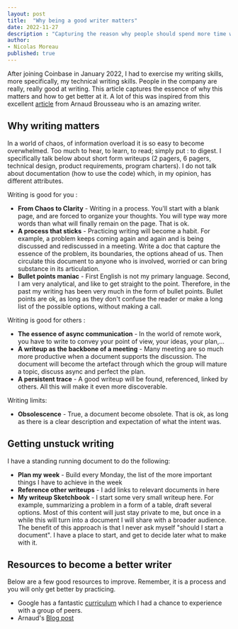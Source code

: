 ```yaml
---
layout: post
title:  "Why being a good writer matters"
date: 2022-11-27 
description : "Capturing the reason why people should spend more time writing, and perfecting their writing skills"
author: 
- Nicolas Moreau
published: true  
---
```

After joining Coinbase in January 2022, I had to exercise my writing skills, more specifically, my technical writing skills.
People in the company are really, really good at writing. 
This article captures the essence of why this matters and how to get better at it.
A lot of this was inspired from this excellent [article](https://arnaudbrousseau.com/notes/improving-as-a-technical-writer.html) from Arnaud Brousseau who is an amazing writer.

## Why writing matters

In a world of chaos, of information overload it is so easy to become overwhelmed.
Too much to hear, to learn, to read; simply put : to digest.
I specifically talk below about short form writeups (2 pagers, 6 pagers, technical design, product requirements, program charters).
I do not talk about documentation (how to use the code) which, in my opinion, has different attributes.

Writing is good for you : 
- **From Chaos to Clarity** - Writing in a process. You'll start with a blank page, and are forced to organize your thoughts.
You will type way more words than what will finally remain on the page. That is ok.
- **A process that sticks** - Practicing writing will become a habit. For example, a problem keeps coming again and again and is being discussed and rediscussed in a meeting. Write a doc that capture the essence of the problem, its boundaries, the options ahead of us.
Then circulate this document to anyone who is involved, worried or can bring substance in its articulation.
- **Bullet points maniac** - First English is not my primary language. Second, I am very analytical, and like to get straight to the point. Therefore, in the past my writing has been very much in the form of bullet points.
Bullet points are ok, as long as they don't confuse the reader or make a long list of the possible options, without making a call.

Writing is good for others : 
- **The essence of async communication** - In the world of remote work, you have to write to convey your point of view, your ideas, your plan,... 
- **A writeup as the backbone of a meeting** - Many meeting are so much more productive when a document supports the discussion. The document will become the artefact through which the group will mature a topic, discuss async and perfect the plan.
- **A persistent trace** - A good writeup will be found, referenced, linked by others. All this will make it even more discoverable.

Writing limits: 
- **Obsolescence** - True, a document become obsolete. That is ok, as long as there is a clear description and expectation of what the intent was. 

## Getting unstuck writing

I have a standing running document to do the following:
- **Plan my week** - Build every Monday, the list of the more important things I have to achieve in the week
- **Reference other writeups** - I add links to relevant documents in here
- **My writeup Sketchbook** - I start some very small writeup here. For example, summarizing a problem in a form of a table, draft several options. Most of this content will just stay private to me, but once in a while this will turn into a document I will share with a broader audience.
The benefit of this approach is that I never ask myself "should I start a document". I have a place to start, and get to decide later what to make with it.


## Resources to become a better writer

Below are a few good resources to improve. Remember, it is a process and you will only get better by practicing.
- Google has a fantastic [curriculum](https://developers.google.com/tech-writing/overview) which I had a chance to experience with a group of peers.
- Arnaud's [Blog post](https://arnaudbrousseau.com/notes/improving-as-a-technical-writer.html)

